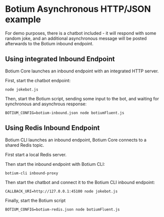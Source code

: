 # Botium Asynchronous HTTP/JSON example

For demo purposes, there is a chatbot included - it will respond with some random joke, and an additional asynchronous message will be posted afterwards to the Botium inbound endpoint.

## Using integrated Inbound Endpoint

Botium Core launches an inbound endpoint with an integrated HTTP server.

First, start the chatbot endpoint:

    node jokebot.js

Then, start the Botium script, sending some input to the bot, and waiting for synchronous and asynchrous response:

    BOTIUM_CONFIG=botium-inbound.json node botiumFluent.js

## Using Redis Inbound Endpoint

Botium CLI launches an inbound endpoint, Botium Core connects to a shared Redis topic.

First start a local Redis server.

Then start the inbound endpoint with Botium CLI:

    botium-cli inbound-proxy

Then start the chatbot and connect it to the Botium CLI inbound endpoint:

    CALLBACK_URI=http://127.0.0.1:45100 node jokebot.js

Finally, start the Botium script

    BOTIUM_CONFIG=botium-redis.json node botiumFluent.js



